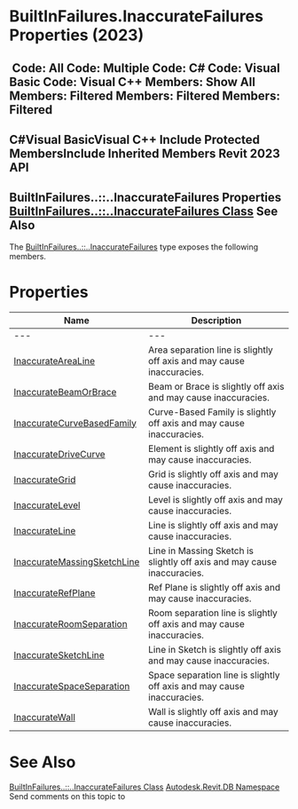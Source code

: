 # BuiltInFailures.InaccurateFailures Properties (2023)

﻿
 Code: All Code: Multiple Code: C# Code: Visual Basic Code: Visual C++  Members: Show All Members: Filtered Members: Filtered Members: Filtered   
---  
C#Visual BasicVisual C++
Include Protected MembersInclude Inherited Members
Revit 2023 API  
---  
BuiltInFailures..::..InaccurateFailures Properties  
[BuiltInFailures..::..InaccurateFailures Class](1cd8eae9-aab1-2808-fbaa-b95bdf9ff3eb.md "BuiltInFailures.InaccurateFailures Class") See Also  
---  
The [BuiltInFailures..::..InaccurateFailures](1cd8eae9-aab1-2808-fbaa-b95bdf9ff3eb.md "BuiltInFailures.InaccurateFailures Class") type exposes the following members.
# Properties
| Name | Description |
| --- | --- |
| --- | --- | --- |
| [InaccurateAreaLine](e68a95db-4df8-9f75-0b51-7726e33639ba.md "InaccurateAreaLine Property") | Area separation line is slightly off axis and may cause inaccuracies. |
| [InaccurateBeamOrBrace](6126acf8-bea3-a06f-17c3-1c703a6c92e3.md "InaccurateBeamOrBrace Property") | Beam or Brace is slightly off axis and may cause inaccuracies. |
| [InaccurateCurveBasedFamily](4fddd8eb-c845-d03f-8f9c-edc3c142dced.md "InaccurateCurveBasedFamily Property") | Curve-Based Family is slightly off axis and may cause inaccuracies. |
| [InaccurateDriveCurve](81c2d8f5-462b-8d58-2bd0-061532647f08.md "InaccurateDriveCurve Property") | Element is slightly off axis and may cause inaccuracies. |
| [InaccurateGrid](5c7cd324-0c8b-e60e-617a-d9d594f40b4d.md "InaccurateGrid Property") | Grid is slightly off axis and may cause inaccuracies. |
| [InaccurateLevel](0506752a-3e77-69dd-c5e4-9cc09c017213.md "InaccurateLevel Property") | Level is slightly off axis and may cause inaccuracies. |
| [InaccurateLine](2481ed55-5e41-5a1a-1be5-2143c91ffffd.md "InaccurateLine Property") | Line is slightly off axis and may cause inaccuracies. |
| [InaccurateMassingSketchLine](ae6512d9-06e0-0393-0d7c-381225186fe8.md "InaccurateMassingSketchLine Property") | Line in Massing Sketch is slightly off axis and may cause inaccuracies. |
| [InaccurateRefPlane](dd098a98-6283-d61a-b763-4a7911a581f8.md "InaccurateRefPlane Property") | Ref Plane is slightly off axis and may cause inaccuracies. |
| [InaccurateRoomSeparation](9f432f9a-0f4c-1d35-3ca0-fd316b3d3516.md "InaccurateRoomSeparation Property") | Room separation line is slightly off axis and may cause inaccuracies. |
| [InaccurateSketchLine](e39b590d-0d3f-f163-7727-ad5d50a1831d.md "InaccurateSketchLine Property") | Line in Sketch is slightly off axis and may cause inaccuracies. |
| [InaccurateSpaceSeparation](516cdbfd-e2f2-2c18-5bd6-9e42882dbc7f.md "InaccurateSpaceSeparation Property") | Space separation line is slightly off axis and may cause inaccuracies. |
| [InaccurateWall](3fee9a31-e2ac-1a4e-31fd-c2908934b4ab.md "InaccurateWall Property") | Wall is slightly off axis and may cause inaccuracies. |

# See Also
[BuiltInFailures..::..InaccurateFailures Class](1cd8eae9-aab1-2808-fbaa-b95bdf9ff3eb.md "BuiltInFailures.InaccurateFailures Class")
[Autodesk.Revit.DB Namespace](87546ba7-461b-c646-cbb1-2cb8f5bff8b2.md "Autodesk.Revit.DB Namespace")
Send comments on this topic to 